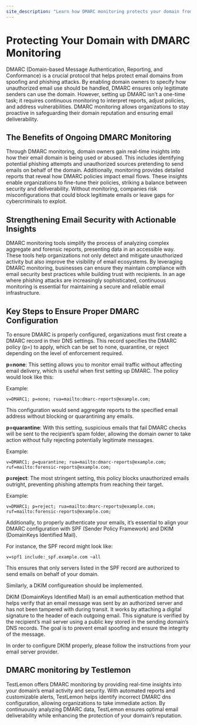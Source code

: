 ```yaml
---
site_description: "Learn how DMARC monitoring protects your domain from email spoofing and phishing attacks. Discover key benefits, configuration steps, and how TestLemon's automated DMARC monitoring helps maintain email security and deliverability."
---
```


# Protecting Your Domain with DMARC Monitoring

DMARC (Domain-based Message Authentication, Reporting, and Conformance) is a crucial protocol that helps protect email domains from spoofing and phishing attacks. By enabling domain owners to specify how unauthorized email use should be handled, DMARC ensures only legitimate senders can use the domain. However, setting up DMARC isn’t a one-time task; it requires continuous monitoring to interpret reports, adjust policies, and address vulnerabilities. DMARC monitoring allows organizations to stay proactive in safeguarding their domain reputation and ensuring email deliverability.

## The Benefits of Ongoing DMARC Monitoring
Through DMARC monitoring, domain owners gain real-time insights into how their email domain is being used or abused. This includes identifying potential phishing attempts and unauthorized sources pretending to send emails on behalf of the domain. Additionally, monitoring provides detailed reports that reveal how DMARC policies impact email flows. These insights enable organizations to fine-tune their policies, striking a balance between security and deliverability. Without monitoring, companies risk misconfigurations that could block legitimate emails or leave gaps for cybercriminals to exploit.

## Strengthening Email Security with Actionable Insights
DMARC monitoring tools simplify the process of analyzing complex aggregate and forensic reports, presenting data in an accessible way. These tools help organizations not only detect and mitigate unauthorized activity but also improve the visibility of email ecosystems. By leveraging DMARC monitoring, businesses can ensure they maintain compliance with email security best practices while building trust with recipients. In an age where phishing attacks are increasingly sophisticated, continuous monitoring is essential for maintaining a secure and reliable email infrastructure.

## Key Steps to Ensure Proper DMARC Configuration
To ensure DMARC is properly configured, organizations must first create a DMARC record in their DNS settings. This record specifies the DMARC policy (p=) to apply, which can be set to none, quarantine, or reject depending on the level of enforcement required. 

**p=none**: This setting allows you to monitor email traffic without affecting email delivery, which is useful when first setting up DMARC. The policy would look like this:

Example:
```
v=DMARC1; p=none; rua=mailto:dmarc-reports@example.com;
```

This configuration would send aggregate reports to the specified email address without blocking or quarantining any emails.

**p=quarantine**: With this setting, suspicious emails that fail DMARC checks will be sent to the recipient’s spam folder, allowing the domain owner to take action without fully rejecting potentially legitimate messages. 

Example:
```
v=DMARC1; p=quarantine; rua=mailto:dmarc-reports@example.com; ruf=mailto:forensic-reports@example.com;
```

**p=reject**: The most stringent setting, this policy blocks unauthorized emails outright, preventing phishing attempts from reaching their target.

Example:
```
v=DMARC1; p=reject; rua=mailto:dmarc-reports@example.com; ruf=mailto:forensic-reports@example.com;
```

Additionally, to properly authenticate your emails, it’s essential to align your DMARC configuration with SPF (Sender Policy Framework) and DKIM (DomainKeys Identified Mail). 

For instance, the SPF record might look like:
```
v=spf1 include:_spf.example.com ~all
```

This ensures that only servers listed in the SPF record are authorized to send emails on behalf of your domain.

Similarly, a DKIM configureation should be implemented.

DKIM (DomainKeys Identified Mail) is an email authentication method that helps verify that an email message was sent by an authorized server and has not been tampered with during transit. It works by attaching a digital signature to the header of each outgoing email. This signature is verified by the recipient’s mail server using a public key stored in the sending domain’s DNS records. The goal is to prevent email spoofing and ensure the integrity of the message.

In order to configure DKIM properly, please follow the instructions from your email server provider.

## DMARC monitoring by Testlemon
TestLemon offers DMARC monitoring by providing real-time insights into your domain’s email activity and security. With automated reports and customizable alerts, TestLemon helps identify incorrect DMARC dns configuration, allowing organizations to take immediate action. By continuously analyzing DMARC data, TestLemon ensures optimal email deliverability while enhancing the protection of your domain’s reputation.